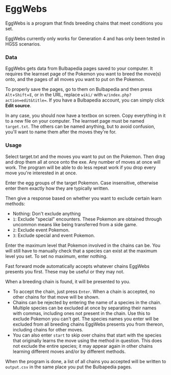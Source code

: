 # EggWebs
EggWebs is a program that finds breeding chains that meet conditions you set.

EggWebs currently only works for Generation 4 and has only been tested in HGSS scenarios.

### Data
EggWebs gets data from Bulbapedia pages saved to your computer. It requires the learnset page of the Pokemon you want to breed the move(s) onto, and the pages of all moves you want to put on the Pokemon.

To properly save the pages, go to them on Bulbapedia and then press `Alt`+`Shift`+`E`, or in the URL, replace `wiki/` with `w/index.php?action=edit&title=`. If you have a Bulbapedia account, you can simply click **Edit source**.

In any case, you should now have a textbox on screen. Copy everything in it to a new file on your computer. The learnset page must be named `target.txt`. The others can be named anything, but to avoid confusion, you'll want to name them after the moves they're for.

### Usage
Select target.txt and the moves you want to put on the Pokemon. Then drag and drop them all at once onto the exe. Any number of moves at once will work. The program will be able to do less repeat work if you drop every move you're interested in at once.

Enter the egg groups of the target Pokemon. Case insensitive, otherwise enter them exactly how they are typically written.

Then give a response based on whether you want to exclude certain learn methods:
* Nothing: Don't exclude anything
* `1`: Exclude "special" encounters. These Pokemon are obtained through uncommon means like being transferred from a side game.
* `2`: Exclude event Pokemon.
* `3`: Exclude special and event Pokemon.

Enter the maximum level that Pokemon involved in the chains can be. You will still have to manually check that a species can exist at the maximum level you set. To set no maximum, enter nothing.

Fast forward mode automatically accepts whatever chains EggWebs presents you first. These may be useful or they may not.

When a breeding chain is found, it will be presented to you.
* To accept the chain, just press `Enter`. When a chain is accepted, no other chains for that move will be shown.
* Chains can be rejected by entering the name of a species in the chain. Multiple species can be excluded at once by separating their names with commas, including ones not present in the chain. Use this to exclude Pokemon you can't get. The species names you enter will be excluded from all breeding chains EggWebs presents you from thereon, including chains for other moves.
* You can also enter `start` to skip over chains that start with the species that originally learns the move using the method in question. This does not exclude the entire species; it may appear again in other chains learning different moves and/or by different methods.

When the program is done, a list of all chains you accepted will be written to `output.csv` in the same place you put the Bulbapedia pages.
